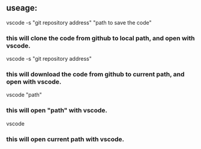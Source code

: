 ## useage:
vscode -s "git repository address" "path to save the code"
### this will clone the code from github to local path, and open with vscode.

vscode -s "git repository address"
### this will download the code from github to current path, and open with vscode.

vscode "path"
### this will open "path" with vscode.

vscode
### this will open current path with vscode.
